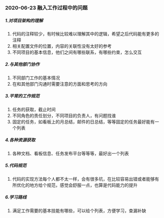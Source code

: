 ### 2020-06-23 融入工作过程中的问题

##### 1.对项目架构的理解

1. 代码的注释较少，有时候比较难以理解其中的逻辑，希望之后代码能有更多的注释
2. 相关配置文件的位置，内容的关联性没有太好的参考
3. 不同项目的基本信息，他们之间有哪些联系，有哪些约束，怎么交互

##### 2.与其他部门协作

1. 不同部门工作的基本情况
2. 在和其他部门沟通时需要注意的方面和思考的方向

##### 3.平常的工作规范

1. 任务的获取，截止时间
2. 不同角色的责任划分，不同项目的负责人，有问题找谁
3. 固定的任务，如看板上的月总结，邮件的日总结，等等固定的任务最好能有一个列表

##### 4.各种资源获取

1. 各种文档、看板信息、任务发布平台等等等，最好出一个列表

##### 5.代码规范

1. 代码的实现方法每个人都不太一样，会有很多坑，在比较容易出错或者能够有所优化的地方给个规范，感觉会舒服一点，也算是代码能力的提升

##### 6.学习路线

1. 满足工作需要的基本技能有哪些，可以给个列表，方便学习，查漏补缺